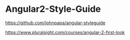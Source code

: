 # Angular2-Style-Guide    

https://github.com/johnpapa/angular-styleguide


https://www.pluralsight.com/courses/angular-2-first-look










